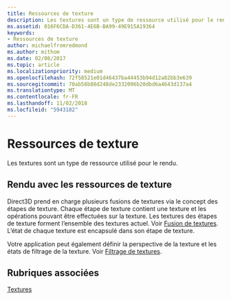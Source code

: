 ```yaml
---
title: Ressources de texture
description: Les textures sont un type de ressource utilisé pour le rendu.
ms.assetid: 016F6CDA-D361-4E6B-BA99-49E915A19364
keywords:
- Ressources de texture
author: michaelfromredmond
ms.author: mithom
ms.date: 02/08/2017
ms.topic: article
ms.localizationpriority: medium
ms.openlocfilehash: 72f58521e01d46437ba44453b94d12a82bb3e639
ms.sourcegitcommit: 70ab58b88d248de2332096b20dbd6a4643d137a4
ms.translationtype: MT
ms.contentlocale: fr-FR
ms.lasthandoff: 11/02/2018
ms.locfileid: "5943182"
---
```

# <a name="texture-resources"></a>Ressources de texture


Les textures sont un type de ressource utilisé pour le rendu.

## <a name="span-idrenderingwithtextureresourcesspanspan-idrenderingwithtextureresourcesspanspan-idrenderingwithtextureresourcesspanrendering-with-texture-resources"></a><span id="Rendering_with_Texture_Resources"></span><span id="rendering_with_texture_resources"></span><span id="RENDERING_WITH_TEXTURE_RESOURCES"></span>Rendu avec les ressources de texture


Direct3D prend en charge plusieurs fusions de textures via le concept des étapes de texture. Chaque étape de texture contient une texture et les opérations pouvant être effectuées sur la texture. Les textures des étapes de texture forment l’ensemble des textures actuel. Voir [Fusion de textures](texture-blending.md). L’état de chaque texture est encapsulé dans son étape de texture.

Votre application peut également définir la perspective de la texture et les états de filtrage de la texture. Voir [Filtrage de textures](texture-filtering.md).

## <a name="span-idrelated-topicsspanrelated-topics"></a><span id="related-topics"></span>Rubriques associées


[Textures](textures.md)

 

 




